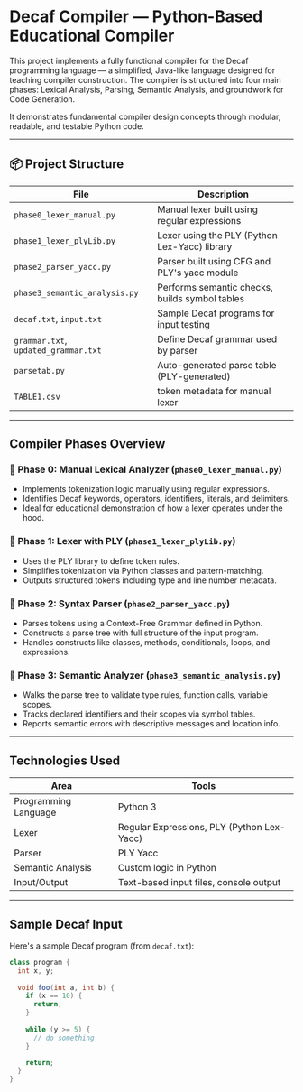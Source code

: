 # Decaf Compiler — Python-Based Educational Compiler

This project implements a fully functional compiler for the Decaf programming language — a simplified, Java-like language designed for teaching compiler construction. The compiler is structured into four main phases: Lexical Analysis, Parsing, Semantic Analysis, and groundwork for Code Generation.

It demonstrates fundamental compiler design concepts through modular, readable, and testable Python code.

---

## 📦 Project Structure

| File | Description                                    |
|------|------------------------------------------------|
| `phase0_lexer_manual.py` | Manual lexer built using regular expressions   |
| `phase1_lexer_plyLib.py` | Lexer using the PLY (Python Lex-Yacc) library  |
| `phase2_parser_yacc.py` | Parser built using CFG and PLY's yacc module   |
| `phase3_semantic_analysis.py` | Performs semantic checks, builds symbol tables |
| `decaf.txt`, `input.txt` | Sample Decaf programs for input testing        |
| `grammar.txt`, `updated_grammar.txt` | Define Decaf grammar used by parser            |
| `parsetab.py` | Auto-generated parse table (PLY-generated)     |
| `TABLE1.csv` | token metadata for manual lexer                |

---

## Compiler Phases Overview

### 🔹 Phase 0: Manual Lexical Analyzer (`phase0_lexer_manual.py`)
- Implements tokenization logic manually using regular expressions.
- Identifies Decaf keywords, operators, identifiers, literals, and delimiters.
- Ideal for educational demonstration of how a lexer operates under the hood.

### 🔹 Phase 1: Lexer with PLY (`phase1_lexer_plyLib.py`)
- Uses the PLY library to define token rules.
- Simplifies tokenization via Python classes and pattern-matching.
- Outputs structured tokens including type and line number metadata.

### 🔹 Phase 2: Syntax Parser (`phase2_parser_yacc.py`)
- Parses tokens using a Context-Free Grammar defined in Python.
- Constructs a parse tree with full structure of the input program.
- Handles constructs like classes, methods, conditionals, loops, and expressions.

### 🔹 Phase 3: Semantic Analyzer (`phase3_semantic_analysis.py`)
- Walks the parse tree to validate type rules, function calls, variable scopes.
- Tracks declared identifiers and their scopes via symbol tables.
- Reports semantic errors with descriptive messages and location info.

---

## Technologies Used

| Area | Tools |
|------|-------|
| Programming Language | Python 3 |
| Lexer | Regular Expressions, PLY (Python Lex-Yacc) |
| Parser | PLY Yacc |
| Semantic Analysis | Custom logic in Python |
| Input/Output | Text-based input files, console output |

---

## Sample Decaf Input

Here's a sample Decaf program (from `decaf.txt`):

```java
class program {
  int x, y;
  
  void foo(int a, int b) {
    if (x == 10) {
      return;
    }
    
    while (y >= 5) {
      // do something
    }

    return;
  }
}
